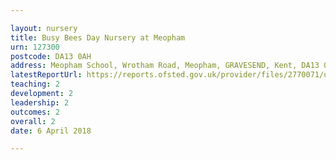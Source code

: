 ```yaml
---

layout: nursery
title: Busy Bees Day Nursery at Meopham
urn: 127300
postcode: DA13 0AH
address: Meopham School, Wrotham Road, Meopham, GRAVESEND, Kent, DA13 0AH
latestReportUrl: https://reports.ofsted.gov.uk/provider/files/2770071/urn/127300.pdf
teaching: 2
development: 2
leadership: 2
outcomes: 2
overall: 2
date: 6 April 2018

---
```

